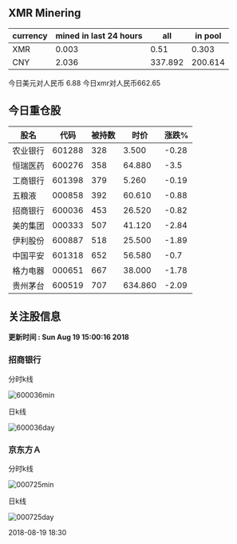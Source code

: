 ## XMR Minering

|currency|mined in last 24 hours|all|in pool|
|---|---|---|---|
|XMR|0.003|0.51|0.303|
|CNY|2.036|337.892|200.614|

今日美元对人民币 6.88	今日xmr对人民币662.65


## 今日重仓股 

|股名|代码|被持数|时价|涨跌%|
|---|---|---|---|---|
|农业银行|601288|328|3.500|-0.28|
|恒瑞医药|600276|358|64.880|-3.5|
|工商银行|601398|379|5.260|-0.19|
|五粮液|000858|392|60.610|-0.88|
|招商银行|600036|453|26.520|-0.82|
|美的集团|000333|507|41.120|-2.84|
|伊利股份|600887|518|25.500|-1.89|
|中国平安|601318|652|56.580|-0.7|
|格力电器|000651|667|38.000|-1.78|
|贵州茅台|600519|707|634.860|-2.09|

## 关注股信息
**更新时间 : Sun Aug 19 15:00:16 2018**
### 招商银行 
分时k线

![600036min](http://image.sinajs.cn/newchart/min/n/sh600036.gif)

日k线

![600036day](http://image.sinajs.cn/newchart/daily/n/sh600036.gif)

### 京东方Ａ 
分时k线

![000725min](http://image.sinajs.cn/newchart/min/n/sz000725.gif)

日k线

![000725day](http://image.sinajs.cn/newchart/daily/n/sz000725.gif)

2018-08-19 18:30